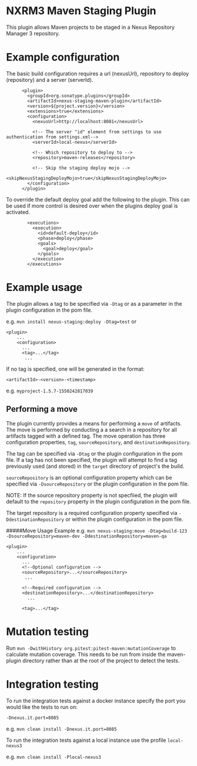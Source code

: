 <!--

    Sonatype Nexus (TM) Open Source Version
    Copyright (c) 2019-present Sonatype, Inc.
    All rights reserved. Includes the third-party code listed at http://links.sonatype.com/products/nexus/oss/attributions.

    This program and the accompanying materials are made available under the terms of the Eclipse Public License Version 1.0,
    which accompanies this distribution and is available at http://www.eclipse.org/legal/epl-v10.html.

    Sonatype Nexus (TM) Professional Version is available from Sonatype, Inc. "Sonatype" and "Sonatype Nexus" are trademarks
    of Sonatype, Inc. Apache Maven is a trademark of the Apache Software Foundation. M2eclipse is a trademark of the
    Eclipse Foundation. All other trademarks are the property of their respective owners.

-->
# NXRM3 Maven Staging Plugin

This plugin allows Maven projects to be staged in a Nexus Repository Manager 3 repository.

# Example configuration

The basic build configuration requires a url (nexusUrl), repository to deploy (repository) and a server (serverId).
```
      <plugin>
        <groupId>org.sonatype.plugins</groupId>
        <artifactId>nexus-staging-maven-plugin</artifactId>
        <version>${project.version}</version>
        <extensions>true</extensions>
        <configuration>
          <nexusUrl>http://localhost:8081</nexusUrl>
          
          <!-- The server "id" element from settings to use authentication from settings.xml-->
          <serverId>local-nexus</serverId>
         
          <!-- Which repository to deploy to -->
          <repository>maven-releases</repository>
          
          <!-- Skip the staging deploy mojo -->
          <skipNexusStagingDeployMojo>true</skipNexusStagingDeployMojo>
        </configuration>
      </plugin>
```

To override the default deploy goal add the following to the plugin. This can be used if more control is desired over 
when the plugins deploy goal is activated. 

```
        <executions>
          <execution>
            <id>default-deploy</id>
            <phase>deploy</phase>
            <goals>
              <goal>deploy</goal>
            </goals>
          </execution>
        </executions>
```

# Example usage

The plugin allows a tag to be specified via ```-Dtag``` or as a parameter in the plugin configuration in the pom file.

e.g. ```mvn install nexus-staging:deploy -Dtag=test``` or 

```
<plugin>
    ...
    <configuration>
      ...
      <tag>...</tag>
       ...
```

If no tag is specified, one will be generated in the format:
 
 ```<artifactId>-<version>-<timestamp>``` 

e.g. ```myproject-1.5.7-1550242817039```

## Performing a move
The plugin currently provides a means for performing a ```move``` of artifacts. The move is performed by conducting a
a search in a repository for all artifacts tagged with a defined tag. The move operation has three configuration
properties, ``tag``, ```sourceRepository```, and ```destinationRepository```.

The tag can be specified via ```-Dtag``` or the plugin configuration in the pom file. If a tag has not been 
specified, the plugin will attempt to find a tag previously used (and stored) in the ```target``` directory 
of project's the build.

```sourceRepository``` is an optional configuration property which can be specified via ```-DsourceRepository``` 
or the plugin configuration in the pom file. 

NOTE: If the source repository property is not specfiied, the plugin will default to the ```repository```
property in the plugin configuration in the pom file.

The target repository is a required configuration property specified via ```-DdestinationRepository``` or within the 
plugin configuration in the pom file.

#####Move Usage Example
e.g. ```mvn nexus-staging:move -Dtag=build-123 -DsourceRepository=maven-dev -DdestinationRepository=maven-qa``` 

```
<plugin>
    ...
    <configuration>
      ...
      <!--Optional configuration -->
      <sourceRepository>...</sourceRepository>
       ...
       
      <!--Required configuration -->
      <destinationRepository>...</destinationRepository>
        ...
        
      <tag>...</tag>
```

# Mutation testing

Run ```mvn -DwithHistory org.pitest:pitest-maven:mutationCoverage``` to calculate mutation coverage. This needs to be 
run from inside the maven-plugin directory rather than at the root of the project to detect the tests.

# Integration testing

To run the integration tests against a docker instance specify the port you would like the tests to run on:

```-Dnexus.it.port=8085``` 

e.g. ```mvn clean install -Dnexus.it.port=8085```

To run the integration tests against a local instance use the profile ```local-nexus3```

e.g. ```mvn clean install -Plocal-nexus3```
